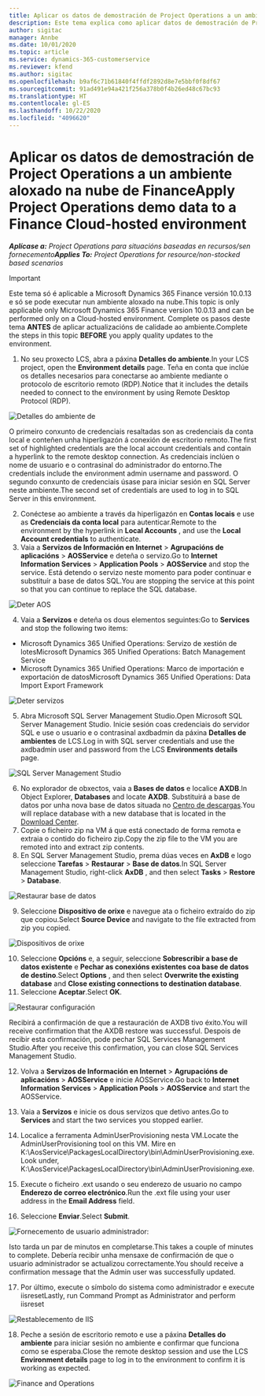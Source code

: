 ```yaml
---
title: Aplicar os datos de demostración de Project Operations a un ambiente aloxado na nube de Finance
description: Este tema explica como aplicar datos de demostración de Project Operations a un ambiente aloxado na nube de Dynamics 365 Finance.
author: sigitac
manager: Annbe
ms.date: 10/01/2020
ms.topic: article
ms.service: dynamics-365-customerservice
ms.reviewer: kfend
ms.author: sigitac
ms.openlocfilehash: b9af6c71b61840f4ffdf2892d8e7e5bbf0f8df67
ms.sourcegitcommit: 91ad491e94a421f256a378b0f4b26ed48c67bc93
ms.translationtype: HT
ms.contentlocale: gl-ES
ms.lasthandoff: 10/22/2020
ms.locfileid: "4096620"
---
```

# <a name="apply-project-operations-demo-data-to-a-finance-cloud-hosted-environment"></a><span data-ttu-id="62bf6-103">Aplicar os datos de demostración de Project Operations a un ambiente aloxado na nube de Finance</span><span class="sxs-lookup"><span data-stu-id="62bf6-103">Apply Project Operations demo data to a Finance Cloud-hosted environment</span></span>

<span data-ttu-id="62bf6-104">_**Aplícase a:** Project Operations para situacións baseadas en recursos/sen fornecemento_</span><span class="sxs-lookup"><span data-stu-id="62bf6-104">_**Applies To:** Project Operations for resource/non-stocked based scenarios_</span></span>

> [!IMPORTANT]
> <span data-ttu-id="62bf6-105">Este tema só é aplicable a Microsoft Dynamics 365 Finance versión 10.0.13 e só se pode executar nun ambiente aloxado na nube.</span><span class="sxs-lookup"><span data-stu-id="62bf6-105">This topic is only applicable only Microsoft Dynamics 365 Finance version 10.0.13 and can be performed only on a Cloud-hosted environment.</span></span> <span data-ttu-id="62bf6-106">Complete os pasos deste tema **ANTES** de aplicar actualizacións de calidade ao ambiente.</span><span class="sxs-lookup"><span data-stu-id="62bf6-106">Complete the steps in this topic **BEFORE** you apply quality updates to the environment.</span></span>

1. <span data-ttu-id="62bf6-107">No seu proxecto LCS, abra a páxina **Detalles do ambiente**.</span><span class="sxs-lookup"><span data-stu-id="62bf6-107">In your LCS project, open the **Environment details** page.</span></span> <span data-ttu-id="62bf6-108">Teña en conta que inclúe os detalles necesarios para conectarse ao ambiente mediante o protocolo de escritorio remoto (RDP).</span><span class="sxs-lookup"><span data-stu-id="62bf6-108">Notice that it includes the details needed to connect to the environment by using Remote Desktop Protocol (RDP).</span></span>

![Detalles do ambiente de ](./media/1EnvironmentDetails.png)

<span data-ttu-id="62bf6-110">O primeiro conxunto de credenciais resaltadas son as credenciais da conta local e conteñen unha hiperligazón á conexión de escritorio remoto.</span><span class="sxs-lookup"><span data-stu-id="62bf6-110">The first set of highlighted credentials are the local account credentials and contain a hyperlink to the remote desktop connection.</span></span> <span data-ttu-id="62bf6-111">As credenciais inclúen o nome de usuario e o contrasinal do administrador do entorno.</span><span class="sxs-lookup"><span data-stu-id="62bf6-111">The credentials include the environment admin username and password.</span></span> <span data-ttu-id="62bf6-112">O segundo conxunto de credenciais úsase para iniciar sesión en SQL Server neste ambiente.</span><span class="sxs-lookup"><span data-stu-id="62bf6-112">The second set of credentials are used to log in to SQL Server in this environment.</span></span>

2. <span data-ttu-id="62bf6-113">Conéctese ao ambiente a través da hiperligazón en **Contas locais** e use as **Credenciais da conta local** para autenticar.</span><span class="sxs-lookup"><span data-stu-id="62bf6-113">Remote to the environment by the hyperlink in **Local Accounts** , and use the **Local Account credentials** to authenticate.</span></span>
3. <span data-ttu-id="62bf6-114">Vaia a **Servizos de Información en Internet** > **Agrupacións de aplicacións** > **AOSService** e deteña o servizo.</span><span class="sxs-lookup"><span data-stu-id="62bf6-114">Go to **Internet Information Services** > **Application Pools** > **AOSService** and stop the service.</span></span> <span data-ttu-id="62bf6-115">Está detendo o servizo neste momento para poder continuar e substituír a base de datos SQL.</span><span class="sxs-lookup"><span data-stu-id="62bf6-115">You are stopping the service at this point so that you can continue to replace the SQL database.</span></span>

![Deter AOS](./media/2StopAOS.png)

4. <span data-ttu-id="62bf6-117">Vaia a **Servizos** e deteña os dous elementos seguintes:</span><span class="sxs-lookup"><span data-stu-id="62bf6-117">Go to **Services** and stop the following two items:</span></span>

- <span data-ttu-id="62bf6-118">Microsoft Dynamics 365 Unified Operations: Servizo de xestión de lotes</span><span class="sxs-lookup"><span data-stu-id="62bf6-118">Microsoft Dynamics 365 Unified Operations: Batch Management Service</span></span>
- <span data-ttu-id="62bf6-119">Microsoft Dynamics 365 Unified Operations: Marco de importación e exportación de datos</span><span class="sxs-lookup"><span data-stu-id="62bf6-119">Microsoft Dynamics 365 Unified Operations: Data Import Export Framework</span></span>

![Deter servizos](./media/3StopServices.png)

5. <span data-ttu-id="62bf6-121">Abra Microsoft SQL Server Management Studio.</span><span class="sxs-lookup"><span data-stu-id="62bf6-121">Open Microsoft SQL Server Management Studio.</span></span> <span data-ttu-id="62bf6-122">Inicie sesión coas credenciais do servidor SQL e use o usuario e o contrasinal axdbadmin da páxina **Detalles de ambientes** de LCS.</span><span class="sxs-lookup"><span data-stu-id="62bf6-122">Log in with SQL server credentials and use the axdbadmin user and password from the LCS **Environments details** page.</span></span>

![SQL Server Management Studio](./media/4SSMS.png)

6. <span data-ttu-id="62bf6-124">No explorador de obxectos, vaia a **Bases de datos** e localice **AXDB**.</span><span class="sxs-lookup"><span data-stu-id="62bf6-124">In Object Explorer, **Databases** and locate **AXDB**.</span></span> <span data-ttu-id="62bf6-125">Substituirá a base de datos por unha nova base de datos situada no [Centro de descargas](https://download.microsoft.com/download/1/a/3/1a314bd2-b082-4a87-abdc-1ba26c92b63d/ProjOpsDemoDataFOGARelease.zip).</span><span class="sxs-lookup"><span data-stu-id="62bf6-125">You will replace database with a new database that is located in the [Download Center](https://download.microsoft.com/download/1/a/3/1a314bd2-b082-4a87-abdc-1ba26c92b63d/ProjOpsDemoDataFOGARelease.zip).</span></span> 
7. <span data-ttu-id="62bf6-126">Copie o ficheiro zip na VM á que está conectado de forma remota e extraia o contido do ficheiro zip.</span><span class="sxs-lookup"><span data-stu-id="62bf6-126">Copy the zip file to the VM you are remoted into and extract zip contents.</span></span>
8. <span data-ttu-id="62bf6-127">En SQL Server Management Studio, prema dúas veces en **AxDB** e logo seleccione **Tarefas** > **Restaurar** > **Base de datos**.</span><span class="sxs-lookup"><span data-stu-id="62bf6-127">In SQL Server Management Studio, right-click **AxDB** , and then select **Tasks** > **Restore** > **Database**.</span></span>

![Restaurar base de datos](./media/5RestoreDatabase.png)

9. <span data-ttu-id="62bf6-129">Seleccione **Dispositivo de orixe** e navegue ata o ficheiro extraído do zip que copiou.</span><span class="sxs-lookup"><span data-stu-id="62bf6-129">Select **Source Device** and navigate to the file extracted from zip you copied.</span></span>

![Dispositivos de orixe](./media/6SourceDevice.png)

10. <span data-ttu-id="62bf6-131">Seleccione **Opcións** e, a seguir, seleccione **Sobrescribir a base de datos existente** e **Pechar as conexións existentes coa base de datos de destino**.</span><span class="sxs-lookup"><span data-stu-id="62bf6-131">Select **Options** , and then select **Overwrite the existing database** and **Close existing connections to destination database**.</span></span> 
11. <span data-ttu-id="62bf6-132">Seleccione **Aceptar**.</span><span class="sxs-lookup"><span data-stu-id="62bf6-132">Select **OK**.</span></span>

![Restaurar configuración](./media/7RestoreSetting.png)

<span data-ttu-id="62bf6-134">Recibirá a confirmación de que a restauración de AXDB tivo éxito.</span><span class="sxs-lookup"><span data-stu-id="62bf6-134">You will receive confirmation that the AXDB restore was successful.</span></span> <span data-ttu-id="62bf6-135">Despois de recibir esta confirmación, pode pechar SQL Services Management Studio.</span><span class="sxs-lookup"><span data-stu-id="62bf6-135">After you receive this confirmation, you can close SQL Services Management Studio.</span></span>

12. <span data-ttu-id="62bf6-136">Volva a **Servizos de Información en Internet** > **Agrupacións de aplicacións** > **AOSService** e inicie AOSService.</span><span class="sxs-lookup"><span data-stu-id="62bf6-136">Go back to **Internet Information Services** > **Application Pools** > **AOSService** and start the AOSService.</span></span>
13. <span data-ttu-id="62bf6-137">Vaia a **Servizos** e inicie os dous servizos que detivo antes.</span><span class="sxs-lookup"><span data-stu-id="62bf6-137">Go to **Services** and start the two services you stopped earlier.</span></span>

14. <span data-ttu-id="62bf6-138">Localice a ferramenta AdminUserProvisioning nesta VM.</span><span class="sxs-lookup"><span data-stu-id="62bf6-138">Locate the AdminUserProvisioning tool on this VM.</span></span> <span data-ttu-id="62bf6-139">Mire en K:\AosService\PackagesLocalDirectory\bin\AdminUserProvisioning.exe.</span><span class="sxs-lookup"><span data-stu-id="62bf6-139">Look under, K:\AosService\PackagesLocalDirectory\bin\AdminUserProvisioning.exe.</span></span>
15. <span data-ttu-id="62bf6-140">Execute o ficheiro .ext usando o seu enderezo de usuario no campo **Enderezo de correo electrónico**.</span><span class="sxs-lookup"><span data-stu-id="62bf6-140">Run the .ext file using your user address in the **Email Address** field.</span></span> 
16. <span data-ttu-id="62bf6-141">Seleccione **Enviar**.</span><span class="sxs-lookup"><span data-stu-id="62bf6-141">Select **Submit**.</span></span>

![Fornecemento de usuario administrador:](./media/8AdminUserProvisioning.png)

<span data-ttu-id="62bf6-143">Isto tarda un par de minutos en completarse.</span><span class="sxs-lookup"><span data-stu-id="62bf6-143">This takes a couple of minutes to complete.</span></span> <span data-ttu-id="62bf6-144">Debería recibir unha mensaxe de confirmación de que o usuario administrador se actualizou correctamente.</span><span class="sxs-lookup"><span data-stu-id="62bf6-144">You should receive a confirmation message that the Admin user was successfully updated.</span></span>

17. <span data-ttu-id="62bf6-145">Por último, execute o símbolo do sistema como administrador e execute iisreset</span><span class="sxs-lookup"><span data-stu-id="62bf6-145">Lastly, run Command Prompt as Administrator and perform iisreset</span></span>

![Restablecemento de IIS](./media/9IISReset.png)

18. <span data-ttu-id="62bf6-147">Peche a sesión de escritorio remoto e use a páxina **Detalles do ambiente** para iniciar sesión no ambiente e confirmar que funciona como se esperaba.</span><span class="sxs-lookup"><span data-stu-id="62bf6-147">Close the remote desktop session and use the LCS **Environment details** page to log in to the environment to confirm it is working as expected.</span></span>

![Finance and Operations](./media/10FinanceAndOperations.png)
